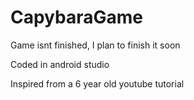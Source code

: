 # CapybaraGame


Game isnt finished, I plan to finish it soon

Coded in android studio

Inspired from a 6 year old youtube tutorial
